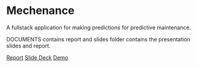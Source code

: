 ﻿# Mechenance
A fullstack application for making predictions for predictive maintenance. 

DOCUMENTS contains report and slides folder contains the presentation slides and report.

[Report](./DOCUMENTS/report-draft.docx)
[Slide Deck](./slidedeck.pptx)
[Demo](https://github.com/bitwiserob/Mechenance)
